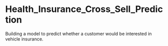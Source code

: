 # Health_Insurance_Cross_Sell_Prediction
Building a model to predict whether a customer would be interested in vehicle insurance.
